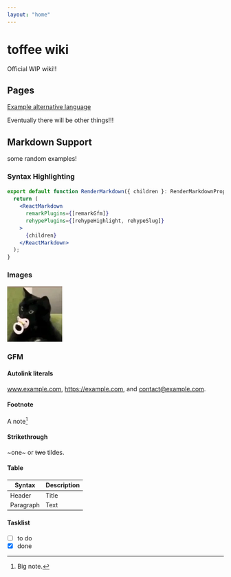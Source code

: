 ```yaml
---
layout: "home"
---
```


# toffee wiki

Official WIP wiki!!

## Pages

[Example alternative language](/wiki/ja/)

Eventually there will be other things!!!

## Markdown Support

some random examples!

### Syntax Highlighting

```jsx
export default function RenderMarkdown({ children }: RenderMarkdownProps) {
  return (
    <ReactMarkdown
      remarkPlugins={[remarkGfm]}
      rehypePlugins={[rehypeHighlight, rehypeSlug]}
    >
      {children}
    </ReactMarkdown>
  );
}
```

### Images

![image alt](img/4x.webp "Image title text!")

### GFM

#### Autolink literals

www.example.com, <https://example.com>, and contact@example.com.

#### Footnote

A note[^1]

[^1]: Big note.

#### Strikethrough

~one~ or ~~two~~ tildes.

#### Table

| Syntax    | Description |
| --------- | ----------- |
| Header    | Title       |
| Paragraph | Text        |

#### Tasklist

- [ ] to do
- [x] done
